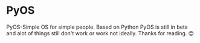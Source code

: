 # PyOS
PyOS-Simple OS for simple people. Based on Python
PyOS is still in beta and alot of things still don't  work or work not ideally.
Thanks for reading. 😊
